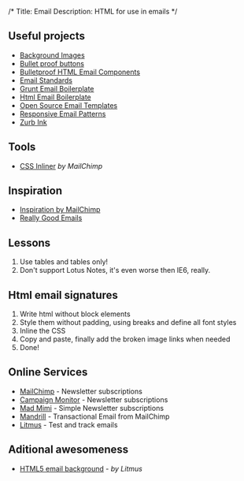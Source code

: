 /*
Title: Email
Description: HTML for use in emails
*/


## Useful projects

* [Background Images](http://backgrounds.cm/)
* [Bullet proof buttons](http://buttons.cm/)
* [Bulletproof HTML Email Components](https://www.sendwithus.com/resources/bulletproof-html-email-components)
* [Email Standards](http://www.email-standards.org/)
* [Grunt Email Boilerplate](https://github.com/dwightjack/grunt-email-boilerplate)
* [Html Email Boilerplate](http://htmlemailboilerplate.com/)
* [Open Source Email Templates](https://www.sendwithus.com/resources/templates)
* [Responsive Email Patterns](http://responsiveemailpatterns.com/)
* [Zurb Ink](http://zurb.com/ink/)


## Tools

* [CSS Inliner](http://beaker.mailchimp.com/inline-css) *by MailChimp*


## Inspiration

* [Inspiration by MailChimp](http://inspiration.mailchimp.com/)
* [Really Good Emails](http://reallygoodemails.com/)


## Lessons

1. Use tables and tables only!
2. Don't support Lotus Notes, it's even worse then IE6, really.


## Html email signatures

1. Write html without block elements
2. Style them without padding, using breaks and define all font styles
3. Inline the CSS
4. Copy and paste, finally add the broken image links when needed
5. Done!


## Online Services

* [MailChimp](http://mailchimp.com/) - Newsletter subscriptions
* [Campaign Monitor](http://www.campaignmonitor.com/) - Newsletter subscriptions
* [Mad Mimi](https://madmimi.com/) - Simple Newsletter subscriptions
* [Mandrill](http://mandrill.com/) - Transactional Email from MailChimp
* [Litmus](https://litmus.com/) - Test and track emails


## Aditional awesomeness

* [HTML5 email background](https://litmus.com/blog/how-to-code-html5-video-background-in-email) - *by Litmus*
